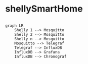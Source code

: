 # shellySmartHome

## 
```mermaid
graph LR
    Shelly 1 --> Mosquitto
    Shelly 2 --> Mosquitto
    Shelly n --> Mosquitto
    Mosquitto --> Telegraf
    Telegraf --> InfluxDB
    InfluxDB --> Grafana
    InfluxDB --> Chronograf
```